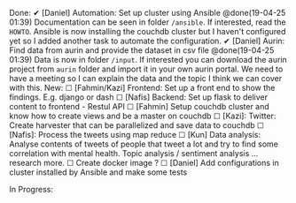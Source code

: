 Done:
    ✔ [Daniel] Automation: Set up cluster using Ansible @done(19-04-25 01:39)
        Documentation can be seen in folder `/ansible`. If interested, read the `HOWTO`. Ansible is now installing the couchdb cluster but I haven't configured yet so I added another task to automate the configuration.
    ✔ [Daniel] Aurin: Find data from aurin and provide the dataset in csv file @done(19-04-25 01:39)
        Data is now in folder `/input`. If interested you can download the aurin project from `aurin` folder and import it in your own aurin portal. We need to have a meeting so I can explain the data and the topic I think we can cover with this.
New:
    ☐ [Fahmin/Kazi] Frontend: Set up a front end to show the findings. E.g. django or dash
    ☐ [Nafis] Backend: Set up flask to deliver content to frontend - Restul API
    ☐ [Fahmin] Setup couchdb cluster and know how to create views and be a master on couchdb
    ☐ [Kazi]: Twitter: Create harvester that can be parallelized and save data to couchdb 
    ☐ [Nafis]: Process the tweets using map reduce
    ☐ [Kun] Data analysis: Analyse contents of tweets of people that tweet a lot and try to find some correlation with mental health. Topic analysis / sentiment analysis ... research more.
    ☐ Create docker image ? 
    ☐ [Daniel] Add configurations in cluster installed by Ansible and make some tests




In Progress:

